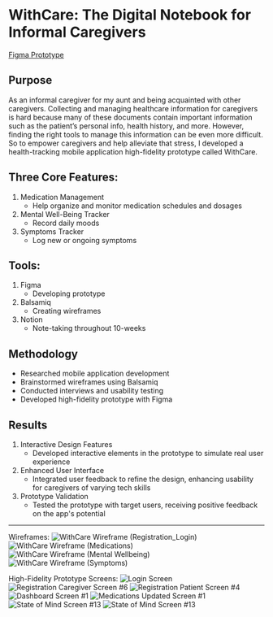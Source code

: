 # WithCare: The Digital Notebook for Informal Caregivers

[Figma Prototype](https://www.figma.com/design/VZr6nngKseVXMTyAEfiHvr/WithCare-(Mobile-Application-Wireframe)?node-id=0-1&t=dEZK9YO8pH8GmtiG-1)

## Purpose
As an informal caregiver for my aunt and being acquainted with other caregivers. Collecting and managing healthcare information for caregivers is hard because many of these documents contain important information such as the patient’s personal info, health history, and more. However, finding the right tools to manage this information can be even more difficult. So to empower caregivers and help alleviate that stress, I developed a health-tracking mobile application high-fidelity prototype called WithCare.

## Three Core Features:
1. Medication Management
   - Help organize and monitor medication schedules and dosages
2. Mental Well-Being Tracker
   - Record daily moods
3. Symptoms Tracker
   - Log new or ongoing symptoms

## Tools:
1. Figma
   - Developing prototype
2. Balsamiq
   - Creating wireframes
3. Notion
   - Note-taking throughout 10-weeks

## Methodology
- Researched mobile application development
- Brainstormed wireframes using Balsamiq
- Conducted interviews and usability testing
- Developed high-fidelity prototype with Figma

## Results
1. Interactive Design Features
   - Developed interactive elements in the prototype to simulate real user experience
2. Enhanced User Interface
   - Integrated user feedback to refine the design, enhancing usability for caregivers of varying tech skills
3. Prototype Validation
   - Tested the prototype with target users, receiving positive feedback on the app's potential

---
  
Wireframes:
![WithCare Wireframe (Registration_Login)](https://github.com/user-attachments/assets/cd44c81a-054f-4936-b05c-77df14f491ab)
![WithCare Wireframe (Medications)](https://github.com/user-attachments/assets/616f7045-b1a3-4f96-b400-79be085dc501)
![WithCare Wireframe (Mental Wellbeing)](https://github.com/user-attachments/assets/ce66036c-b8e6-4425-8eb2-87ab43ad4c85)
![WithCare Wireframe (Symptoms)](https://github.com/user-attachments/assets/21eea9ed-bca9-457c-8998-b6360b47dfd2)

High-Fidelity Prototype Screens:
![Login Screen](https://github.com/user-attachments/assets/97154add-1d65-45dc-ad86-10e58b530ccc)
![Registration Caregiver Screen #6](https://github.com/user-attachments/assets/f4dcaa77-81c2-4786-abb4-ee2eb08802fe)
![Registration Patient Screen #4](https://github.com/user-attachments/assets/a57afc0e-1af3-413c-ae27-5d4f41362180)
![Dashboard Screen #1](https://github.com/user-attachments/assets/e2810128-d1b0-4bfc-a9df-d30243052cdb)
![Medications Updated Screen #1](https://github.com/user-attachments/assets/a9fae04e-6011-4b10-861b-8ddbe8b7c31d)
![State of Mind Screen #13](https://github.com/user-attachments/assets/eb60d118-1d74-4661-bef1-574f5a7fd7e5)
![State of Mind Screen #13](https://github.com/user-attachments/assets/18c64c70-3f11-4ad6-9df0-6cc35e088f8b)
